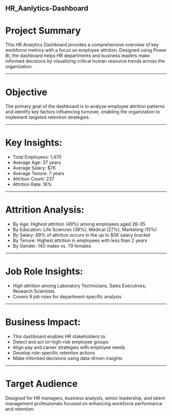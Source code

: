 ## HR_Aanlytics-Dashboard

# Project Summary
This HR Analytics Dashboard provides a comprehensive overview of key workforce metrics with a focus on employee attrition. Designed using Power BI, the dashboard helps HR departments and business leaders make informed decisions by visualizing critical human resource trends across the organization.
___________________________________________________________________________________________________________________________________________________________________

# Objective
The primary goal of the dashboard is to analyze employee attrition patterns and identify key factors influencing turnover, enabling the organization to implement targeted retention strategies.

___________________________________________________________________________________________________________________________________________________________________

# Key Insights:
  
-	Total Employees: 1,470
-	Average Age: 37 years
-	Average Salary: $7K
-	Average Tenure: 7 years
-	Attrition Count: 237
-	Attrition Rate: 16%
___________________________________________________________________________________________________________________________________________________________________

# Attrition Analysis:
-	By Age: Highest attrition (49%) among employees aged 26–35
-	By Education: Life Sciences (38%), Medical (27%), Marketing (15%)
-	By Salary: 69% of attrition occurs in the up to $5K salary bracket
-	By Tenure: Highest attrition in employees with less than 2 years
-	By Gender: 140 males vs. 79 females
___________________________________________________________________________________________________________________________________________________________________

# Job Role Insights:
-	High attrition among Laboratory Technicians, Sales Executives, Research Scientists
-	Covers 9 job roles for department-specific analysis
___________________________________________________________________________________________________________________________________________________________________

# Business Impact:
-	This dashboard enables HR stakeholders to:
-	Detect and act on high-risk employee groups
-	Align pay and career strategies with employee needs
-	Develop role-specific retention actions
-	Make informed decisions using data-driven insights
___________________________________________________________________________________________________________________________________________________________________
# Target Audience
Designed for HR managers, business analysts, senior leadership, and talent management professionals focused on enhancing workforce performance and retention.


